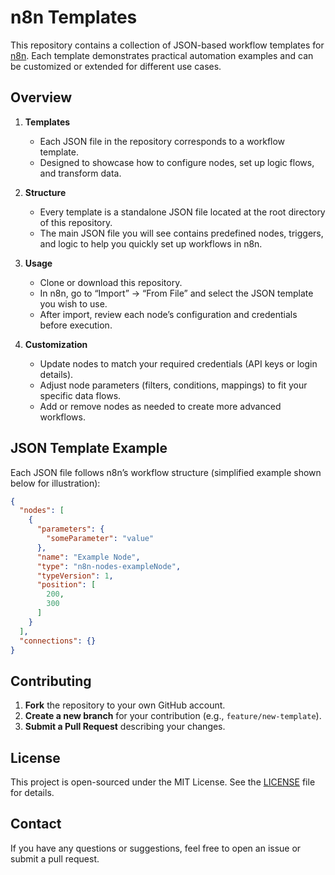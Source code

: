 # n8n Templates

This repository contains a collection of JSON-based workflow templates for [n8n](https://n8n.io). Each template demonstrates practical automation examples and can be customized or extended for different use cases.

## Overview

1. **Templates**  
   - Each JSON file in the repository corresponds to a workflow template.  
   - Designed to showcase how to configure nodes, set up logic flows, and transform data.

2. **Structure**  
   - Every template is a standalone JSON file located at the root directory of this repository.  
   - The main JSON file you will see contains predefined nodes, triggers, and logic to help you quickly set up workflows in n8n.

3. **Usage**  
   - Clone or download this repository.  
   - In n8n, go to “Import” → “From File” and select the JSON template you wish to use.  
   - After import, review each node’s configuration and credentials before execution.

4. **Customization**  
   - Update nodes to match your required credentials (API keys or login details).  
   - Adjust node parameters (filters, conditions, mappings) to fit your specific data flows.  
   - Add or remove nodes as needed to create more advanced workflows.

## JSON Template Example

Each JSON file follows n8n’s workflow structure (simplified example shown below for illustration):

```json
{
  "nodes": [
    {
      "parameters": {
        "someParameter": "value"
      },
      "name": "Example Node",
      "type": "n8n-nodes-exampleNode",
      "typeVersion": 1,
      "position": [
        200,
        300
      ]
    }
  ],
  "connections": {}
}
```

## Contributing

1. **Fork** the repository to your own GitHub account.  
2. **Create a new branch** for your contribution (e.g., `feature/new-template`).  
3. **Submit a Pull Request** describing your changes.  

## License

This project is open-sourced under the MIT License. See the [LICENSE](LICENSE) file for details.

## Contact

If you have any questions or suggestions, feel free to open an issue or submit a pull request.
